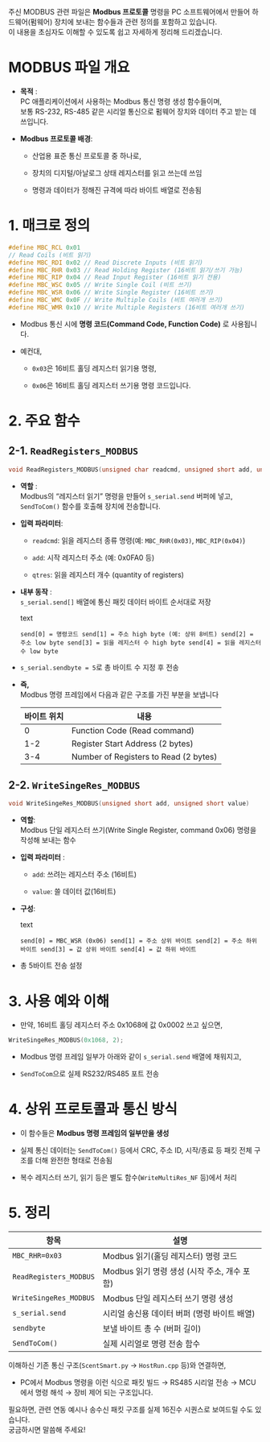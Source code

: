주신 MODBUS 관련 파일은 **Modbus 프로토콜** 명령을 PC 소프트웨어에서 만들어 하드웨어(펌웨어) 장치에 보내는 함수들과 관련 정의를 포함하고 있습니다.  
이 내용을 초심자도 이해할 수 있도록 쉽고 자세하게 정리해 드리겠습니다.

# MODBUS 파일 개요

- **목적** :  
    PC 애플리케이션에서 사용하는 Modbus 통신 명령 생성 함수들이며,  
    보통 RS-232, RS-485 같은 시리얼 통신으로 펌웨어 장치와 데이터 주고 받는 데 쓰입니다.
    
- **Modbus 프로토콜 배경**:
    
    - 산업용 표준 통신 프로토콜 중 하나로,
        
    - 장치의 디지털/아날로그 상태 레지스터를 읽고 쓰는데 쓰임
        
    - 명령과 데이터가 정해진 규격에 따라 바이트 배열로 전송됨
        

# 1. 매크로 정의



```c
#define MBC_RCL 0x01 
// Read Coils (비트 읽기) 
#define MBC_RDI 0x02 // Read Discrete Inputs (비트 읽기) 
#define MBC_RHR 0x03 // Read Holding Register (16비트 읽기/쓰기 가능) 
#define MBC_RIP 0x04 // Read Input Register (16비트 읽기 전용) 
#define MBC_WSC 0x05 // Write Single Coil (비트 쓰기) 
#define MBC_WSR 0x06 // Write Single Register (16비트 쓰기) 
#define MBC_WMC 0x0F // Write Multiple Coils (비트 여러개 쓰기)
#define MBC_WMR 0x10 // Write Multiple Registers (16비트 여러개 쓰기)
```

- Modbus 통신 시에 **명령 코드(Command Code, Function Code)** 로 사용됩니다.
    
- 예컨대,
    
    - `0x03`은 16비트 홀딩 레지스터 읽기용 명령,
        
    - `0x06`은 16비트 홀딩 레지스터 쓰기용 명령 코드입니다.
        

# 2. 주요 함수

## 2-1. `ReadRegisters_MODBUS`



```c
void ReadRegisters_MODBUS(unsigned char readcmd, unsigned short add, unsigned short qtres)
```

- **역할** :  
    Modbus의 “레지스터 읽기” 명령을 만들어 `s_serial.send` 버퍼에 넣고,  
    `SendToCom()` 함수를 호출해 장치에 전송합니다.
    
- **입력 파라미터**:
    
    - `readcmd`: 읽을 레지스터 종류 명령(예: `MBC_RHR(0x03)`, `MBC_RIP(0x04)`)
        
    - `add`: 시작 레지스터 주소 (예: 0x0FA0 등)
        
    - `qtres`: 읽을 레지스터 개수 (quantity of registers)
        
- **내부 동작** :  
    `s_serial.send[]` 배열에 통신 패킷 데이터 바이트 순서대로 저장
    
    text
    
    `send[0] = 명령코드 send[1] = 주소 high byte (예: 상위 8비트) send[2] = 주소 low byte send[3] = 읽을 레지스터 수 high byte send[4] = 읽을 레지스터 수 low byte`
    
- `s_serial.sendbyte = 5`로 총 바이트 수 지정 후 전송
    
- **즉,**  
    Modbus 명령 프레임에서 다음과 같은 구조를 가진 부분을 보냅니다
    
    |바이트 위치|내용|
    |---|---|
    |0|Function Code (Read command)|
    |1-2|Register Start Address (2 bytes)|
    |3-4|Number of Registers to Read (2 bytes)|
    

## 2-2. `WriteSingeRes_MODBUS`



```c
void WriteSingeRes_MODBUS(unsigned short add, unsigned short value)
```

- **역할**:  
    Modbus 단일 레지스터 쓰기(Write Single Register, command 0x06) 명령을 작성해 보내는 함수
    
- **입력 파라미터** :
    
    - `add`: 쓰려는 레지스터 주소 (16비트)
        
    - `value`: 쓸 데이터 값(16비트)
        
- **구성**:
    
    text
    
    `send[0] = MBC_WSR (0x06) send[1] = 주소 상위 바이트 send[2] = 주소 하위 바이트 send[3] = 값 상위 바이트 send[4] = 값 하위 바이트`
    
- 총 5바이트 전송 설정
    

# 3. 사용 예와 이해

- 만약, 16비트 홀딩 레지스터 주소 0x1068에 값 0x0002 쓰고 싶으면,
    



```c
WriteSingeRes_MODBUS(0x1068, 2);
```

- Modbus 명령 프레임 일부가 아래와 같이 `s_serial.send` 배열에 채워지고,
    
- `SendToCom`으로 실제 RS232/RS485 포트 전송
    

# 4. 상위 프로토콜과 통신 방식

- 이 함수들은 **Modbus 명령 프레임의 일부만을 생성**
    
- 실제 통신 데이터는 `SendToCom()` 등에서 CRC, 주소 ID, 시작/종료 등 패킷 전체 구조를 더해 완전한 형태로 전송됨
    
- 복수 레지스터 쓰기, 읽기 등은 별도 함수(`WriteMultiRes_NF` 등)에서 처리
    

# 5. 정리

|항목|설명|
|---|---|
|`MBC_RHR=0x03`|Modbus 읽기(홀딩 레지스터) 명령 코드|
|`ReadRegisters_MODBUS`|Modbus 읽기 명령 생성 (시작 주소, 개수 포함)|
|`WriteSingeRes_MODBUS`|Modbus 단일 레지스터 쓰기 명령 생성|
|`s_serial.send`|시리얼 송신용 데이터 버퍼 (명령 바이트 배열)|
|`sendbyte`|보낼 바이트 총 수 (버퍼 길이)|
|`SendToCom()`|실제 시리얼로 명령 전송 함수|

이해하신 기존 통신 구조(`ScentSmart.py` → `HostRun.cpp` 등)와 연결하면,

- PC에서 Modbus 명령을 이런 식으로 패킷 빌드 → RS485 시리얼 전송 → MCU에서 명령 해석 → 장비 제어 되는 구조입니다.
    

필요하면, 관련 연동 예시나 송수신 패킷 구조를 실제 16진수 시퀀스로 보여드릴 수도 있습니다.  
궁금하시면 말씀해 주세요!